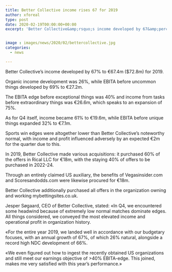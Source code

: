 ```yaml
---
title: Better Collective income rises 67 for 2019
author: xforeal 
type: post
date: 2020-02-19T00:00:00+00:00
excerpt: 'Better Collective&amp;rsquo;s income developed by 67&amp;percnt; to &amp;euro;67 '


image : images/news/2020/02/bettercollective.jpg
categories:
  - news

---
```

<span style="font-weight: 400;">Better Collective&rsquo;s income developed by 67&percnt; to &euro;67.4m ($72.8m) for 2019.</span>

<span style="font-weight: 400;">Organic income development was 26&percnt;, while EBITA before uncommon things developed by 69&percnt; to &euro;27.2m.</span>

<span style="font-weight: 400;">The EBITA edge before exceptional things was 40&percnt; and income from tasks before extraordinary things was &euro;26.6m, which speaks to an expansion of 75&percnt;.&nbsp;</span>

<span style="font-weight: 400;">As for Q4 itself, income became 61&percnt; to &euro;19.6m, while EBITA before unique things expanded 32&percnt; to &euro;7.1m.</span>

<span style="font-weight: 400;">Sports win edges were altogether lower than Better Collective&#8217;s noteworthy normal, with income and profit influenced adversely by an expected &euro;2m for the quarter due to this.</span>

<span style="font-weight: 400;">In 2019, Better Collective made various acquisitions: it purchased 60&percnt; of the offers in Rical LLC for &euro;18m, with the staying 40&percnt; of offers to be purchased in 2022-24.</span>

<span style="font-weight: 400;">Through an entirely claimed US auxiliary, the benefits of Vegasinsider.com and Scoresandodds.com were likewise procured for &euro;18m.</span>

<span style="font-weight: 400;">Better Collective additionally purchased all offers in the organization owning and working mybettingsites.co.uk.</span>

<span style="font-weight: 400;">Jesper S&oslash;gaard, CEO of Better Collective, stated: &#171;In Q4, we encountered some headwind because of extremely low normal matches dominate edges. All things considered, we conveyed the most elevated income and operational profit in organization history.</span>

<span style="font-weight: 400;">&#171;For the entire year 2019, we landed well in accordance with our budgetary focuses, with an annual&nbsp;</span><span style="font-weight: 400;">growth of 67&percnt;, of which 26&percnt; natural, alongside a record high NDC development of 66&percnt;.</span>

<span style="font-weight: 400;">&#171;We even figured out how to ingest the recently obtained US organizations and still meet our&nbsp;</span><span style="font-weight: 400;">earnings objective of >40&percnt; EBITA-edge. This joined, makes me very satisfied&nbsp;</span><span style="font-weight: 400;">with this year&rsquo;s performance.&#187;</span>